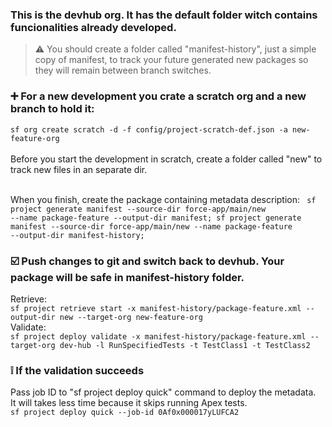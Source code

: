 <h3>This is the devhub org. It has the default folder witch contains funcionalities already developed.</h3>
<blockquote>
⚠️ You should create a folder called "manifest-history", just a simple copy of manifest, to track your future generated new packages so they will remain between branch switches.
</blockquote>
<h3>➕ For a new development you crate a scratch org and a new branch to hold it:</h3>
<code>sf org create scratch -d -f config/project-scratch-def.json -a new-feature-org</code>
<br>
<br>
Before you start the development in scratch, create a folder called "new" to track new files in an separate dir.
<br>
<br>

When you finish, create the package containing metadata description:
<code>
sf project generate manifest --source-dir force-app/main/new --name package-feature --output-dir manifest;
sf project generate manifest --source-dir force-app/main/new --name package-feature --output-dir manifest-history;
</code>

<h3>☑️ Push changes to git and switch back to devhub. Your package will be safe in manifest-history folder.</h3>
Retrieve:
<code>
sf project retrieve start -x manifest-history/package-feature.xml --output-dir new --target-org new-feature-org
</code>
Validate:
<code>
sf project deploy validate -x manifest-history/package-feature.xml --target-org dev-hub -l RunSpecifiedTests -t TestClass1 -t TestClass2
</code>

<h3>❕ If the validation succeeds</h3>
Pass job ID to "sf project deploy quick" command to deploy the metadata. 
<br>
It will takes less time because it skips running Apex tests.
<code>
sf project deploy quick --job-id 0Af0x000017yLUFCA2
</code>